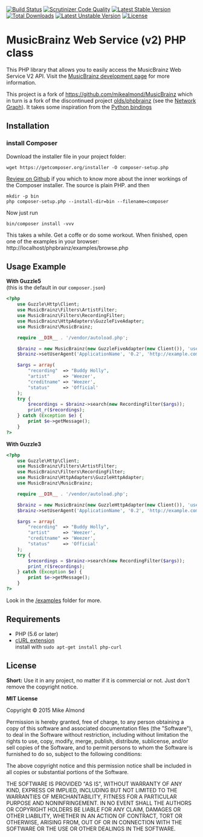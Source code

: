 [![Build Status](https://scrutinizer-ci.com/g/powered-by-moe/MusicBrainz/badges/build.png?b=master)](https://scrutinizer-ci.com/g/powered-by-moe/MusicBrainz/build-status/master) [![Scrutinizer Code Quality](https://scrutinizer-ci.com/g/powered-by-moe/MusicBrainz/badges/quality-score.png?b=master)](https://scrutinizer-ci.com/g/powered-by-moe/MusicBrainz/?branch=master) [![Latest Stable Version](https://poser.pugx.org/pbxg33k/musicbrainz/v/stable)](https://packagist.org/packages/pbxg33k/musicbrainz) [![Total Downloads](https://poser.pugx.org/pbxg33k/musicbrainz/downloads)](https://packagist.org/packages/pbxg33k/musicbrainz) [![Latest Unstable Version](https://poser.pugx.org/pbxg33k/musicbrainz/v/unstable)](https://packagist.org/packages/pbxg33k/musicbrainz) [![License](https://poser.pugx.org/pbxg33k/musicbrainz/license)](https://packagist.org/packages/pbxg33k/musicbrainz)
# MusicBrainz Web Service (v2) PHP class



This PHP library that allows you to easily access the MusicBrainz Web Service V2 API.
Visit the [MusicBrainz development page](http://musicbrainz.org/doc/Development) for
more information.

This project is a fork of https://github.com/mikealmond/MusicBrainz which in turn
is a fork of the discontinued project [olds/phpbrainz](https://github.com/olds/phpbrainz)
(see the [Network Graph](https://github.com/powered-by-moe/MusicBrainz/network)).
It takes some inspiration from the [Python bindings](https://github.com/alastair/python-musicbrainz-ngs)

## Installation

### install Composer
Download the installer file in your project folder:

    wget https://getcomposer.org/installer -O composer-setup.php

[Review on Github](https://github.com/composer/getcomposer.org/blob/master/web/installer)
if you which to know more about the inner workings of the Composer installer. The
source is plain PHP. and then

    mkdir -p bin
    php composer-setup.php --install-dir=bin --filename=composer

Now just run

    bin/composer install -vvv

This takes a while. Get a coffe or do some workout. When finished, open one of the
examples in your browser: http://localhost/phpbrainz/examples/browse.php


## Usage Example

**With Guzzle5**  
(this is the default in our `composer.json`)
```php
<?php
    use Guzzle\Http\Client;
    use MusicBrainz\Filters\ArtistFilter;
    use MusicBrainz\Filters\RecordingFilter;
    use MusicBrainz\HttpAdapters\GuzzleFiveAdapter;
    use MusicBrainz\MusicBrainz;

    require __DIR__ . '/vendor/autoload.php';

    $brainz = new MusicBrainz(new GuzzleFiveAdapter(new Client()), 'username', 'password');
    $brainz->setUserAgent('ApplicationName', '0.2', 'http://example.com');

    $args = array(
        "recording"  => "Buddy Holly",
        "artist"     => 'Weezer',
        "creditname" => 'Weezer',
        "status"     => 'Official'
    );
    try {
        $recordings = $brainz->search(new RecordingFilter($args));
        print_r($recordings);
    } catch (Exception $e) {
        print $e->getMessage();
    }
?>
```

**With Guzzle3**

```php
<?php
    use Guzzle\Http\Client;
    use MusicBrainz\Filters\ArtistFilter;
    use MusicBrainz\Filters\RecordingFilter;
    use MusicBrainz\HttpAdapters\GuzzleHttpAdapter;
    use MusicBrainz\MusicBrainz;

    require __DIR__ . '/vendor/autoload.php';

    $brainz = new MusicBrainz(new GuzzleHttpAdapter(new Client()), 'username', 'password');
    $brainz->setUserAgent('ApplicationName', '0.2', 'http://example.com');

    $args = array(
        "recording"  => "Buddy Holly",
        "artist"     => 'Weezer',
        "creditname" => 'Weezer',
        "status"     => 'Official'
    );
    try {
        $recordings = $brainz->search(new RecordingFilter($args));
        print_r($recordings);
    } catch (Exception $e) {
        print $e->getMessage();
    }
?>
```

Look in the [/examples](https://github.com/powered-by-moe/MusicBrainz/tree/master/examples) folder for more.

## Requirements
 - PHP (5.6 or later)
 - [cURL extension](http://php.net/manual/en/book.curl.php)  
   install with `sudo apt-get install php-curl`

## License

**Short:** Use it in any project, no matter if it is commercial or not. Just don't remove the copyright notice.

**MIT License**

Copyright © 2015 Mike Almond

Permission is hereby granted, free of charge, to any person obtaining a copy of this software and associated documentation files (the "Software"), to deal in the Software without restriction, including without limitation the rights to use, copy, modify, merge, publish, distribute, sublicense, and/or sell copies of the Software, and to permit persons to whom the Software is furnished to do so, subject to the following conditions:

The above copyright notice and this permission notice shall be included in all copies or substantial portions of the Software.

THE SOFTWARE IS PROVIDED "AS IS", WITHOUT WARRANTY OF ANY KIND, EXPRESS OR IMPLIED, INCLUDING BUT NOT LIMITED TO THE WARRANTIES OF MERCHANTABILITY, FITNESS FOR A PARTICULAR PURPOSE AND NONINFRINGEMENT. IN NO EVENT SHALL THE AUTHORS OR COPYRIGHT HOLDERS BE LIABLE FOR ANY CLAIM, DAMAGES OR OTHER LIABILITY, WHETHER IN AN ACTION OF CONTRACT, TORT OR OTHERWISE, ARISING FROM, OUT OF OR IN CONNECTION WITH THE SOFTWARE OR THE USE OR OTHER DEALINGS IN THE SOFTWARE.
